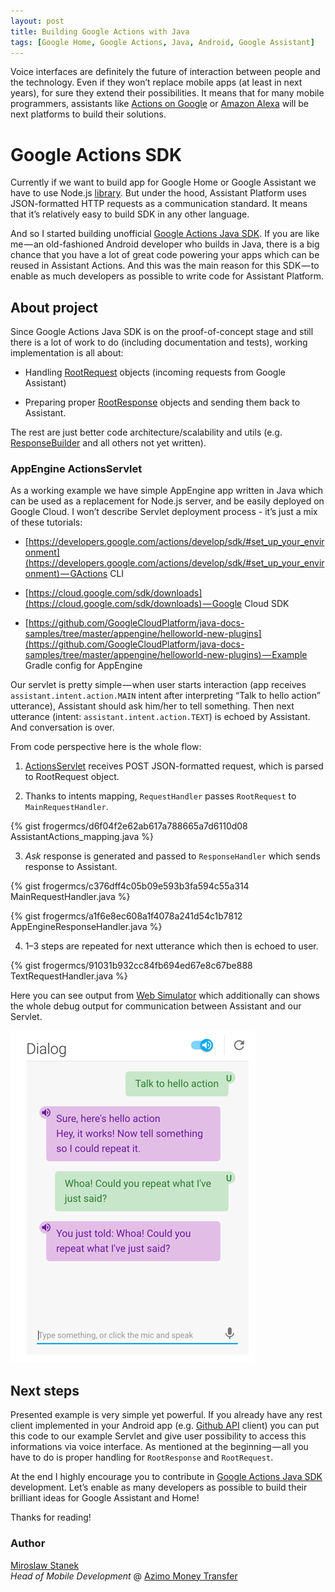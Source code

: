 ```yaml
---
layout: post
title: Building Google Actions with Java
tags: [Google Home, Google Actions, Java, Android, Google Assistant]
---
```


Voice interfaces are definitely the future of interaction between people and the technology. Even if they won’t replace mobile apps (at least in next years), for sure they extend their possibilities. It means that for many mobile programmers, assistants like [Actions on Google](https://developers.google.com/actions/) or [Amazon Alexa](https://developer.amazon.com/alexa) will be next platforms to build their solutions.


# Google Actions SDK

Currently if we want to build app for Google Home or Google Assistant we have to use Node.js [library](https://developers.google.com/actions/develop/sdk/). But under the hood, Assistant Platform uses JSON-formatted HTTP requests as a communication standard. It means that it’s relatively easy to build SDK in any other language. 

And so I started building unofficial [Google Actions Java SDK](https://github.com/frogermcs/Google-Actions-Java-SDK). If you are like me — an old-fashioned Android developer who builds in Java, there is a big chance that you have a lot of great code powering your apps which can be reused in Assistant Actions. And this was the main reason for this SDK — to enable as much developers as possible to write code for Assistant Platform.


## About project

Since Google Actions Java SDK is on the proof-of-concept stage and still there is a lot of work to do (including documentation and tests), working implementation is all about:

- Handling [RootRequest](https://github.com/frogermcs/Google-Actions-Java-SDK/blob/master/google-actions-java-sdk/src/main/java/com/frogermcs/gactions/api/request/RootRequest.java) objects (incoming requests from Google Assistant)

- Preparing proper [RootResponse](https://github.com/frogermcs/Google-Actions-Java-SDK/blob/master/google-actions-java-sdk/src/main/java/com/frogermcs/gactions/api/response/RootResponse.java) objects and sending them back to Assistant.


The rest are just better code architecture/scalability and utils (e.g. [ResponseBuilder](https://github.com/frogermcs/Google-Actions-Java-SDK/blob/master/google-actions-java-sdk/src/main/java/com/frogermcs/gactions/ResponseBuilder.java) and all others not yet written).

### AppEngine ActionsServlet

As a working example we have simple AppEngine app written in Java which can be used as a replacement for Node.js server, and be easily deployed on Google Cloud. I won’t describe Servlet deployment process - it’s just a mix of these tutorials:

- [https://developers.google.com/actions/develop/sdk/#set_up_your_environment](https://developers.google.com/actions/develop/sdk/#set_up_your_environment) — GActions CLI

- [https://cloud.google.com/sdk/downloads](https://cloud.google.com/sdk/downloads) — Google Cloud SDK

- [https://github.com/GoogleCloudPlatform/java-docs-samples/tree/master/appengine/helloworld-new-plugins](https://github.com/GoogleCloudPlatform/java-docs-samples/tree/master/appengine/helloworld-new-plugins) — Example Gradle config for AppEngine

Our servlet is pretty simple — when user starts interaction (app receives `assistant.intent.action.MAIN` intent after interpreting “Talk to hello action” utterance), Assistant should ask him/her to tell something. Then next utterance (intent: `assistant.intent.action.TEXT`) is echoed by Assistant. And conversation is over.

From code perspective here is the whole flow:

1) [ActionsServlet](https://github.com/frogermcs/Google-Actions-Java-SDK/blob/master/google-actions-java-sample/src/main/java/com/frogermcs/gactions/sample/ActionsServlet.java) receives POST JSON-formatted request, which is parsed to RootRequest object.

2) Thanks to intents mapping, `RequestHandler` passes `RootRequest` to `MainRequestHandler`.

{% gist frogermcs/d6f04f2e62ab617a788665a7d6110d08 AssistantActions_mapping.java %}

3) *Ask* response is generated and passed to `ResponseHandler` which sends response to Assistant.

{% gist frogermcs/c376dff4c05b09e593b3fa594c55a314 MainRequestHandler.java %}

{% gist frogermcs/a1f6e8ec608a1f4078a241d54c1b7812 AppEngineResponseHandler.java %}

4) 1–3 steps are repeated for next utterance which then is echoed to user.

{% gist frogermcs/91031b932cc84fb694ed67e8c67be888 TextRequestHandler.java %}

Here you can see output from [Web Simulator](https://developers.google.com/actions/tools/web-simulator) which additionally can shows the whole debug output for communication between Assistant and our Servlet.

![Web Simulator](/images/30/web_simulator.png "Web Simulator")

## Next steps

Presented example is very simple yet powerful. If you already have any rest client implemented in your Android app (e.g. [Github API](https://developer.github.com/v3/) client) you can put this code to our example Servlet and give user possibility to access this informations via voice interface. As mentioned at the beginning — all you have to do is proper handling for `RootResponse` and `RootRequest`.  

At the end I highly encourage you to contribute in [Google Actions Java SDK](https://github.com/frogermcs/Google-Actions-Java-SDK) development. Let’s enable as many developers as possible to build their brilliant ideas for Google Assistant and Home!

Thanks for reading!

### Author 

[Miroslaw Stanek]  
*Head of Mobile Development* @ [Azimo Money Transfer]

[Miroslaw Stanek]:http://about.me/froger_mcs
[Azimo Money Transfer]:https://azimo.com
